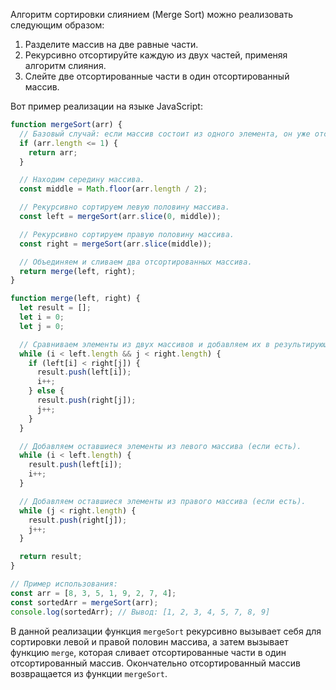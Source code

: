 Алгоритм сортировки слиянием (Merge Sort) можно реализовать следующим образом:

1. Разделите массив на две равные части.
2. Рекурсивно отсортируйте каждую из двух частей, применяя алгоритм слияния.
3. Слейте две отсортированные части в один отсортированный массив.

Вот пример реализации на языке JavaScript:

```javascript
function mergeSort(arr) {
  // Базовый случай: если массив состоит из одного элемента, он уже отсортирован.
  if (arr.length <= 1) {
    return arr;
  }

  // Находим середину массива.
  const middle = Math.floor(arr.length / 2);

  // Рекурсивно сортируем левую половину массива.
  const left = mergeSort(arr.slice(0, middle));

  // Рекурсивно сортируем правую половину массива.
  const right = mergeSort(arr.slice(middle));

  // Объединяем и сливаем два отсортированных массива.
  return merge(left, right);
}

function merge(left, right) {
  let result = [];
  let i = 0;
  let j = 0;

  // Сравниваем элементы из двух массивов и добавляем их в результирующий массив в отсортированном порядке.
  while (i < left.length && j < right.length) {
    if (left[i] < right[j]) {
      result.push(left[i]);
      i++;
    } else {
      result.push(right[j]);
      j++;
    }
  }

  // Добавляем оставшиеся элементы из левого массива (если есть).
  while (i < left.length) {
    result.push(left[i]);
    i++;
  }

  // Добавляем оставшиеся элементы из правого массива (если есть).
  while (j < right.length) {
    result.push(right[j]);
    j++;
  }

  return result;
}

// Пример использования:
const arr = [8, 3, 5, 1, 9, 2, 7, 4];
const sortedArr = mergeSort(arr);
console.log(sortedArr); // Вывод: [1, 2, 3, 4, 5, 7, 8, 9]
```

В данной реализации функция `mergeSort` рекурсивно вызывает себя для сортировки левой и правой половин массива, а затем вызывает функцию `merge`, которая сливает отсортированные части в один отсортированный массив. Окончательно отсортированный массив возвращается из функции `mergeSort`.